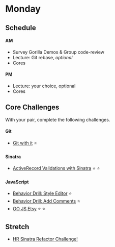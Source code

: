 # Monday

## Schedule

#### AM
- Survey Gorilla Demos & Group code-review
- Lecture: Git rebase, *optional*
- Cores

#### PM
- Lecture: your choice, optional
- Cores

## Core Challenges
With your pair, complete the following challenges.

#### Git
- [Git with it](../../../../git-with-it) :star:

#### Sinatra
- [ActiveRecord Validations with
Sinatra](../../../../ph2-p5-active-record-and-sinatra-propagating-validations-challenge)
:star: :star:

#### JavaScript
- [Behavior Drill: Style
Editor](../../../../behavior-drill-style-editor-challenge) :star:
- [Behavior Drill: Add
Comments](../../../../behavior-drill-add-comments-challenge) :star:
- [OO JS Etsy](../../../../oo-js-etsy-challenge) :star: :star:


## Stretch
- [HR Sinatra Refactor Challenge!](../../../../hr-sinatra-refactor-challenge)



